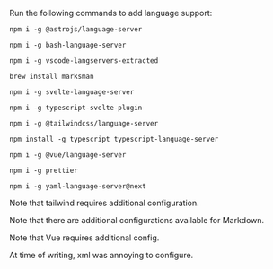 Run the following commands to add language support:
```
npm i -g @astrojs/language-server

npm i -g bash-language-server

npm i -g vscode-langservers-extracted

brew install marksman

npm i -g svelte-language-server

npm i -g typescript-svelte-plugin

npm i -g @tailwindcss/language-server

npm install -g typescript typescript-language-server

npm i -g @vue/language-server

npm i -g prettier

npm i -g yaml-language-server@next
```

Note that tailwind requires additional configuration.

Note that there are additional configurations available for Markdown.

Note that Vue requires additional config.

At time of writing, xml was annoying to configure.
